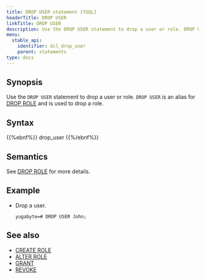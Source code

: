```yaml
---
title: DROP USER statement [YSQL]
headerTitle: DROP USER
linkTitle: DROP USER
description: Use the DROP USER statement to drop a user or role. DROP USER is an alias for DROP ROLE.
menu:
  stable_api:
    identifier: dcl_drop_user
    parent: statements
type: docs
---
```


## Synopsis

Use the `DROP USER` statement to drop a user or role. `DROP USER` is an alias for [DROP ROLE](../dcl_drop_role) and is used to drop a role.

## Syntax

{{%ebnf%}}
  drop_user
{{%/ebnf%}}

## Semantics

See [DROP ROLE](../dcl_drop_role) for more details.

## Example

- Drop a user.

  ```plpgsql
  yugabyte=# DROP USER John;
  ```

## See also

- [CREATE ROLE](../dcl_create_role)
- [ALTER ROLE](../dcl_alter_role)
- [GRANT](../dcl_grant)
- [REVOKE](../dcl_revoke)
